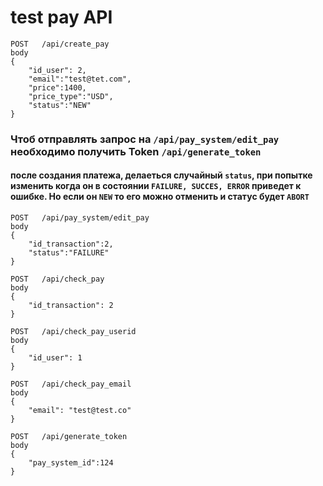 # test pay API
```
POST   /api/create_pay
body
{
    "id_user": 2,
    "email":"test@tet.com",
    "price":1400,
    "price_type":"USD",
    "status":"NEW"
}
```
### Чтоб отправлять запрос на ```/api/pay_system/edit_pay``` необходимо получить Token ```/api/generate_token```
#### после создания платежа, делаеться случайный ```status```, при попытке изменить когда он в состоянии ```FAILURE, SUCCES, ERROR``` приведет к ошибке. Но если он ```NEW``` то его можно отменить и статус будет ```ABORT```
```
POST   /api/pay_system/edit_pay  
body 
{
    "id_transaction":2,
    "status":"FAILURE"
}
```
```
POST   /api/check_pay
body 
{
    "id_transaction": 2
}
```
```
POST   /api/check_pay_userid
body
{
    "id_user": 1
}
```
```
POST   /api/check_pay_email
body
{
    "email": "test@test.co"
}
```
```
POST   /api/generate_token
body
{
    "pay_system_id":124
}       
```